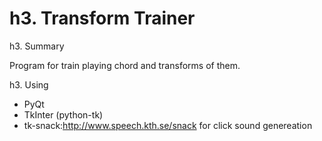 h3. Transform Trainer
================
h3. Summary

Program for train playing chord and transforms of them. 

h3. Using 
- PyQt
- TkInter (python-tk)
- tk-snack:http://www.speech.kth.se/snack for click sound genereation


